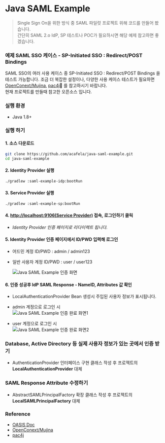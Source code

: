 # Java SAML Example

> Single Sign On을 위한 방식 중 SAML 파일럿 프로젝트 위해 코드를 만들어 봤습니다.  
간단히 SAML 2.o IdP, SP 테스트나 POC가 필요하시면 해당 예제 참고하면 좋겠습니다.  

### 예제 SAML SSO 케이스 - SP-Initiated SSO : Redirect/POST Bindings
SAML SSO의 여러 사용 케이스 중 SP-Initiated SSO : Redirect/POST Bindings 을 테스트 가능합니다.
조금 더 복잡한 설정이나, 다양한 사용 케이스 테스트가 필요하면 [OpenConext/Mujina](https://github.com/OpenConext/Mujina), [pac4j](https://github.com/pac4j/pac4j)🙏 를 참고하시기 바랍니다.  
현재 프로젝트를 만들때 참고한 오픈소스 입니다.

### 실행 환경

- Java 1.8+

### 실행 하기

#### 1. 소스 다운로드

```bash
git clone https://github.com/acafela/java-saml-example.git
cd java-saml-example
```

#### 2. Identity Provider 실행

```bash
./gradlew :saml-example-idp:bootRun
```

#### 3. Service Provider 실행

```bash
./gradlew :saml-example-sp:bootRun
```

#### 4. [http://localhost:9106(Service Provider)](http://localhost:9106) 접속, 로그인하기 클릭

- _Identity Provider 인증 페이지로 리다이렉트 됩니다._

#### 5. Identity Provider 인증 페이지에서 ID/PWD 입력해 로그인

- 어드민 계정 ID/PWD : admin / admin123  
- 일반 사용자 계정 ID/PWD : user / user123  

  ![Java SAML Example 인증 화면](https://acafela.github.io//assets/capture/java-saml-example-capture1.PNG)

#### 6. 인증 성공후 IdP SAML Response - NameID, Attributes 값 확인

- LocalAuthenticationProvider Bean 생성시 주입된 사용자 정보가 표시됩니다.

- admin 계정으로 로그인 시  
  ![Java SAML Example 인증 완료 화면1](https://acafela.github.io//assets/capture/java-saml-example-capture2.PNG)

- user 계정으로 로그인 시  
  ![Java SAML Example 인증 완료 화면2](https://acafela.github.io//assets/capture/java-saml-example-capture3.PNG)

### Database, Active Directory 등 실제 사용자 정보가 있는 곳에서 인증 받기

- AuthenticationProvider 인터페이스 구현 클래스 작성 후 프로젝트의 **LocalAuthenticationProvider** 대체

### SAML Response Attribute 수정하기

- AbstractSAMLPrincipalFactory 확장 클래스 작성 후 프로젝트의 **LocalSAMLPrincipalFactory** 대체

### Reference

- [OASIS Doc](http://docs.oasis-open.org/security/saml/Post2.0/sstc-saml-tech-overview-2.0.html)
- [OpenConext/Mujina](https://github.com/OpenConext/Mujina)
- [pac4j](https://github.com/pac4j/pac4j)
